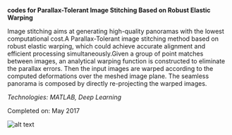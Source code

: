 **codes for Parallax-Tolerant Image Stitching Based on Robust Elastic Warping**



Image stitching aims at generating high-quality panoramas with the lowest computational cost.A Parallax-Tolerant image stitching method based on robust elastic warping, which could achieve accurate alignment and efficient processing simultaneously.Given a group of point matches between images, an analytical warping function is constructed to eliminate the parallax errors. Then the input images are warped according to the computed deformations over the meshed image plane. The seamless panorama is composed by directly re-projecting the warped images.

*Technologies: MATLAB, Deep Learning*

Completed on: May 2017

![alt text](https://github.com/mahaveer0suthar/Parallax-Tolerant-Image-Stitching/blob/master/output/Par.png?raw=true)


